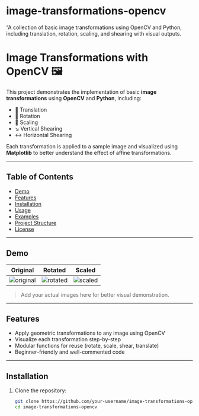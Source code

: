 # image-transformations-opencv
“A collection of basic image transformations using OpenCV and Python, including translation, rotation, scaling, and shearing with visual outputs.
# Image Transformations with OpenCV 🖼️

This project demonstrates the implementation of basic **image transformations** using **OpenCV** and **Python**, including:

- 📍 Translation
- 🔁 Rotation
- 📏 Scaling
- ↘️ Vertical Shearing
- ↔️ Horizontal Shearing

Each transformation is applied to a sample image and visualized using **Matplotlib** to better understand the effect of affine transformations.

---

##  Table of Contents

- [Demo](#-demo)
- [Features](#-features)
- [Installation](#-installation)
- [Usage](#-usage)
- [Examples](#-examples)
- [Project Structure](#-project-structure)
- [License](#-license)

---

##  Demo

| Original | Rotated | Scaled |
|----------|---------|--------|
| ![original](example_images/original.jpg) | ![rotated](output_images/rotated.jpg) | ![scaled](output_images/scaled.jpg) |

>  Add your actual images here for better visual demonstration.

---

##  Features

- Apply geometric transformations to any image using OpenCV
- Visualize each transformation step-by-step
- Modular functions for reuse (rotate, scale, shear, translate)
- Beginner-friendly and well-commented code

---

##  Installation

1. Clone the repository:
   ```bash
   git clone https://github.com/your-username/image-transformations-opencv.git
   cd image-transformations-opencv

